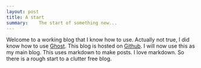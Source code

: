 ```yaml
---
layout: post
title: A start
summary:    The start of something new...
---
```


Welcome to a working blog that I know how to use. Actually not true, I did know how to use [Ghost](https:ghost.org). This blog is hosted on [Github](https://github.com). I will now use this as my main blog. This uses markdown to make posts. I love markdown. So there is a rough start to a clutter free blog.
